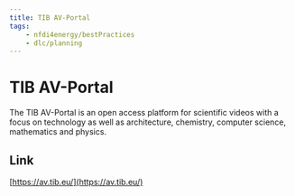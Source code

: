 ```yaml
---
title: TIB AV-Portal
tags:
    - nfdi4energy/bestPractices
    - dlc/planning
---
```

# TIB AV-Portal
The TIB AV-Portal is an open access platform for scientific videos with a focus on technology as well as architecture, chemistry, computer science, mathematics and physics. 

## Link
[https://av.tib.eu/](https://av.tib.eu/)